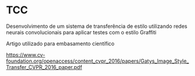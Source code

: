 # TCC
Desenvolvimento de um sistema de transferência de estilo utilizando redes neurais convolucionais para aplicar testes com o estilo Graffiti

Artigo utilizado para embasamento científico

https://www.cv-foundation.org/openaccess/content_cvpr_2016/papers/Gatys_Image_Style_Transfer_CVPR_2016_paper.pdf

